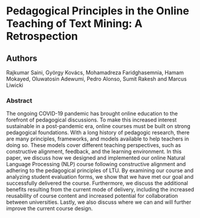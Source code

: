 # Pedagogical Principles in the Online Teaching of Text Mining: A Retrospection

## Authors

Rajkumar Saini, György Kovács, Mohamadreza Faridghasemnia, Hamam Mokayed, Oluwatosin Adewumi, Pedro Alonso, Sumit Rakesh and Marcus Liwicki

### Abstract

The ongoing COVID-19 pandemic has brought online education to the forefront of pedagogical discussions. To make this increased interest sustainable in a post-pandemic era, online courses must be built on strong pedagogical foundations. With a long history of pedagogic research, there are many principles, frameworks, and models available to help teachers in doing so. These models cover different teaching perspectives, such as constructive alignment, feedback, and the learning environment. In this paper, we discuss how we designed and implemented our online Natural Language Processing (NLP) course following constructive alignment and adhering to the pedagogical principles of LTU. By examining our course and analyzing student evaluation forms, we show that we have met our goal and successfully delivered the course. Furthermore, we discuss the additional benefits resulting from the current mode of delivery, including the increased reusability of course content and increased potential for collaboration between universities. Lastly, we also discuss where we can and will further improve the current course design.